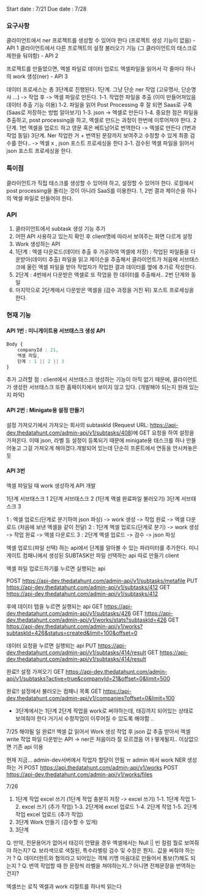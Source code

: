 Start date : 7/21
Due date : 7/28

### 요구사항

클라이언트에서 ner 프로젝트를 생성할 수 있어야 한다 (프로젝트 생성 기능이 없음) - API 1
클라이언트에서 다른 프로젝트의 설정 불러오기 기능 (그 클라이언트의 태스크로 제한을 둬야함) - API 2

프로젝트를 만들었으면, 엑셀 파일로 데이터 업로드
엑셀파일을 읽어서 각 줄마다 하나의 work 생성(ner) - API 3

데이터 프로세스는 총 3단계로 진행된다.
1단계. 그냥 단순 ner 작업 (고유명사, 단순명사 …) -> 작업 후 -> 엑셀 파일로 만든다.
1-1. 작업한 파일을 추출 (이미 만들어져있음 데이터 추출 기능 이용)
1-2. 파일을 읽어 Post Processing 후 잘 되면 Saas로 구축 (Saas로 저장하는 방법 알아보기)
1-3. json -> 엑셀로 만든다
1-4. 중요한 점은 파일을 추출하고, post processing을 하고, 엑셀로 만드는 과정이 한번에 이루어져야 한다.
2단계. 1번 엑셀을 업로드 하고 영문 혹은 베트남어로 번역한다 -> 엑셀로 만든다 (1번과 작업 동일)
3단계. Ner 작업한 거 + 번역된 문장까지 보여주고 수정할 수 있게 최종 검수를 한다.. -> 엑셀 x , json 포스트 프로세싱을 한다
3-1. 검수된 엑셀 파일을 읽어서 json 포스트 프로세싱을 한다.

### 특이점

클라이언트가 직접 태스크를 생성할 수 있어야 하고, 설정할 수 있어야 한다. 로컬에서 post processing을 돌리는 것이 아니라 SaaS를 이용한다. 1, 2번 결과 제이슨을 하나의 엑셀 파일로 만들어야 한다.

### API

1. 클라이언트에서 subtask 생성 기능 추가
2. 어떤 API 사용하고 있는지 확인 후 client명에 따라서 보여주는 화면 다르게 설정
3. Work 생성하는 API
4. 1단계 : 엑셀 다운로드(데이터 추출 후 가공하여 엑셀에 저장) : 작업된 파일들을 다운받아(데이터 추출) 파일을 읽고 제이슨을 추출해서 클라이언트가 처음에 서브태스크에 올린 엑셀 파일을 받아 작업자가 작업한 결과 데이터를 옆에 추가로 작성한다.
5. 2단계 : 4번에서 다운받은 엑셀로 또 작업을 한 데이터를 추출해서.. 2번 단계와 동일
6. 마지막으로 2단계에서 다운받은 엑셀을 (검수 과정을 거친 뒤) 포스트 프로세싱을 한다.

### 현재 기능

#### API 1번 : 미니게이트용 서브태스크 생성 API

```ts
Body {
    companyId : 21,
    엑셀 파일,
    단계 : 1 || 2 || 3
}
```

추가 고려할 점 : client에서 서브태스크 생성하는 기능이 아직 없기 때문에, 클라이언트가 생성한 서브태스크 또한 홈페이지에서 보이지 않고 있다. (개발해야 되는지 원래 있는지 파악)

#### API 2번 : Minigate용 설정 만들기

설정 가져오기에서 가져오는 회사의 subtaskId (Request URL: https://api-dev.thedatahunt.com/admin-api/v1/subtasks/408)에 GET 요청을 하여 설정을 가져온다. 이때 json, 라벨 등 설정이 등록되기 때문에 minigate용 태스크를 하나 만들어놓고 그걸 가져오게 해야겠다.개발되어 있는데 단순히 프론트에서 연동을 안시켜놓은듯

#### API 3번

엑셀 파일일 때 work 생성하게 API 개발

1단계 서브태스크 1
2단계 서브태스크 2 (1단계 엑셀 완료파일 불러오기)
3단계 서브태스크 3

1 : 엑셀 업로드(단계로 분기하여 json 파싱) -> work 생성 -> 작업 완료 -> 엑셀 다운로드 (처음에 보낸 엑셀을 같이 전달)
2 : 1단계 엑셀 업로드(단계로 분기) -> work 생성 -> 작업 완료 -> 엑셀 다운로드
3 : 2단계 엑셀 업로드 -> 검수 -> json 파싱

엑셀 업로드(파일 선택) 하는 api에서 단계를 알아볼 수 있는 파라미터를 추가한다.
미니게이트 컴패니에서 생성된 SUBTASK만 파일 선택하는 api 따로 만들기 client

엑셀 파일 업로드하기를 누르면 실행되는 api

POST https://api-dev.thedatahunt.com/admin-api/v1/subtasks/metafile
PUT https://api-dev.thedatahunt.com/admin-api/v1/subtasks/412
GET https://api-dev.thedatahunt.com/admin-api/v1/subtasks/412

후에 데이터 탭을 누르면 실행되는 api
GET https://api-dev.thedatahunt.com/admin-api/v1/subtasks/426
GET https://api-dev.thedatahunt.com/admin-api/v1/works/stats?subtaskId=426
GET https://api-dev.thedatahunt.com/admin-api/v1/works?subtaskId=426&status=created&limit=100&offset=0

데이터 요청을 누르면 실행되는 api
PUT https://api-dev.thedatahunt.com/admin-api/v1/subtasks/414/result
GET https://api-dev.thedatahunt.com/admin-api/v1/subtasks/414/result

완료!! 설정 가져오기
GET https://api-dev.thedatahunt.com/admin-api/v1/subtasks?active=true&companyId=21&offset=0&limit=500

완료!! 설정에서 불러오는 컴패니 목록
GET https://api-dev.thedatahunt.com/admin-api/v1/companies?offset=0&limit=100

-   3단계에서는
    1단계 2단계 작업을 work로 써야하는데,
    태깅까지 되어있는 상태로 보여줘야 한다 거기서 수정작업이 이루어질 수 있도록 해야함 ..

7/25 해야될 일
완료!! 엑셀 값 읽어서 Work 생성
작업 후 json 값 추출 받아서 엑셀 write
작업 파일 다운받는 API -> ner은 처음이라 잘 모르겠음 어ㅏ떻게될지.. 이상없으면 기존 api 이용

현재 지금...
admin-dev서버에서 작업자 할당이 안됨 ㅠ
admin 에서 work NER 생성하는 거
POST https://api.thedatahunt.com/admin-api/v1/works
POST https://api-dev.thedatahunt.com/admin-api/v1/works/files

7/26
<TODO>

1. 1단계 작업 excel 쓰기 (1단계 작업 충분히 저장 -> excel 쓰기)
   1-1. 1단계 작업
   1-2. excel 쓰기 (추가 작업)
   1-3. 2단계에 excel 업로드
   1-4. 2단계 작업
   1-5. 2단계 작업 excel 업로드 (추가 작업)
2. 3단계 Work 만들기 (검수할 수 있게)
3. 3단계

Q. 만약, 전문용어가 없어서 태깅이 안됐을 경우 엑셀에서는 Null || 빈 컬럼 뭘로 보여줘야 하는지?
Q. 보라색으로 색칠된, 특수라벨링 검수 및 수정은 뭔지.. 값을 써줘야 하는가 ?
Q. 데이터헌트와 협의라고 되어있는 객체 키명 마음대로 만들어서 통보(?)해도 되는지 ?
Q. 번역 작업할 때 한 문장씩 라벨을 쳐야하는지..? 아니면 전체문장을 번역하는 건지?

엑셀쓰는 로직
엑셀과 work 리절트를 하나씩 읽는다
